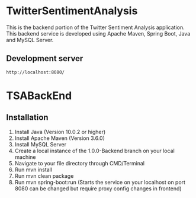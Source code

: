 # TwitterSentimentAnalysis

This is the backend portion of the Twitter Sentiment Analysis application. This backend service is developed using Apache Maven, Spring Boot, Java and MySQL Server.

## Development server

`http://localhost:8080/`

# TSABackEnd

## Installation
  1. Install Java (Version 10.0.2 or higher)
  2. Install Apache Maven (Version 3.6.0)
  3. Install MySQL Server
  4. Create a local instance of the 1.0.0-Backend branch on your local machine
  5. Navigate to your file directory through CMD/Terminal
  6. Run mvn install
  7. Run mvn clean package
  8. Run mvn spring-boot:run 
  (Starts the service on your localhost on port 8080 can be changed but require proxy config changes in frontend)
  
